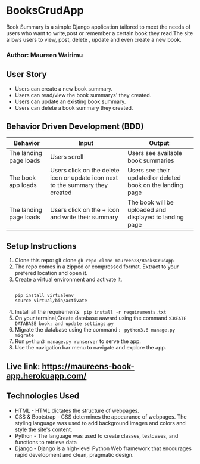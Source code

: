# BooksCrudApp
Book Summary is a simple Django application tailored to meet the needs of users who want to write,post or remember a certain book they read.The site allows users to view, post, delete , update and even create a new book.

### Author: Maureen Wairimu

## User Story
<ul>
<li>Users can create a new book summary. </li>
<li>Users can read/view the book summarys' they created.</li>
<li>Users can update an existing book summary.</li>
<li>Users can delete a book summary they created. </li>
</ul>


## Behavior Driven Development (BDD)

Behavior                 |Input                            |Output                             |
|------------------------|----------------------------------|----------------------------------|
|The landing page loads  |Users scroll | Users see available book summaries|
|The book app loads  |Users click on the delete icon or update icon next to the summary they created|Users see their updated or deleted book on the landing page|
|The landing page loads  |Users click on the + icon and write their summary|The book will be uploaded and displayed to landing page|


## Setup Instructions

<ol>
<li> Clone this repo: git clone <code>gh repo clone maureen28/BooksCrudApp </code> </li>
<li>The repo comes in a zipped or compressed format. Extract to your prefered location and open it.</li>
<li> Create a virtual environment and activate it.
<pre>
<code>
pip install virtualenv
source virtual/bin/activate
</code></pre>
</li>
<li> Install all the requirements <code> pip install -r requirements.txt</code></li>
<li> On your terminal,Create database aaward using the command :<code>CREATE DATABASE book; and update settings.py </code>
</li>
<li> Migrate the database using the command : <code> python3.6 manage.py migrate </code> </li>
<li> Run <code>python3 manage.py runserver</code> to serve the app.</li>
<li> Use the navigation bar menu to navigate and explore the app.</li>
</ol>

## Live link: https://maureens-book-app.herokuapp.com/

## Technologies Used
* HTML - HTML dictates the structure of webpages.
* CSS & Bootstrap - CSS determines the appearance of webpages. The styling language was used to add background images and colors and style the site's content.
* Python  - The language was used to create classes, testcases, and functions to retrieve data
* [Django](https://www.djangoproject.com/) -  Django is a high-level Python Web framework that encourages rapid development and clean, pragmatic design.
